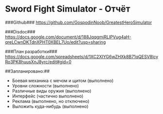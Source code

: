 # Sword Fight Simulator - Отчёт #

###Github###
https://github.com/GospodinNoob/GreatestHeroSimulator

###Disdoc###
https://docs.google.com/document/d/188JqqgmjRLIPVug4aH-qreLCwnDKTdnXPHT0XBEL7Uo/edit?usp=sharing

###План разработки###
https://docs.google.com/spreadsheets/d/1XC2XIYG6wZHXk8B71qQESV8lcyRo3PK8huusXnJ8yrc/edit#gid=0

##Запланировано:##

- Боевая механика с мечом и щитом (выполнено)
- Уровни сложности (выполнено)
- Различные виды оружия (выполнено)
- Интерфейс (частично выполнено)
- Реклама (выполнено, но отключено)
- Выложить куда-нибудь (выполнено)